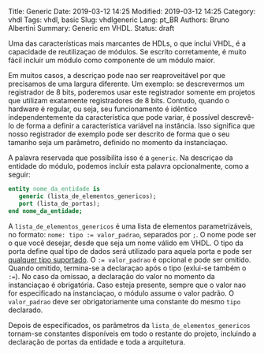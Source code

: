 Title: Generic
Date: 2019-03-12 14:25
Modified: 2019-03-12 14:25
Category: vhdl
Tags: vhdl, basic
Slug: vhdlgeneric
Lang: pt_BR
Authors: Bruno Albertini
Summary: Generic em VHDL.
Status: draft

Uma das características mais marcantes de HDLs, o que inclui VHDL, é a capacidade de reutilizaçao de módulos. Se escrito corretamente, é muito fácil incluir um módulo como componente de um módulo maior.

Em muitos casos, a descriçao pode nao ser reaproveitável por que precisamos de uma largura diferente. Um exemplo: se descrevermos um registrador de 8 bits, poderemos usar este registrador somente em projetos que utilizam exatamente registradores de 8 bits. Contudo, quando o hardware é regular, ou seja, seu funcionamento é idêntico independentemente da característica que pode variar, é possível descrevê-lo de forma a definir a característica variável na instância. Isso significa que nosso registrador de exemplo pode ser descrito de forma que o seu tamanho seja um parâmetro, definido no momento da instanciaçao.

A palavra reservada que possibilita isso é a `generic`. Na descriçao da entidade do módulo, podemos incluir esta palavra opcionalmente, como a seguir:
```vhdl
entity nome_da_entidade is
   generic (lista_de_elementos_genericos);
   port (lista_de_portas);
end nome_da_entidade;
```

A `lista_de_elementos_genericos` é uma lista de elementos parametrizáveis, no formato: `nome: tipo := valor_padrao`, separados por `;`. O nome pode ser o que você desejar, desde que seja um nome válido em VHDL. O tipo da porta define qual tipo de dados será utilizado para aquela porta e pode ser [qualquer tipo suportado]({filename}../vhdl/tiposdedadosbasicos.md). O `:= valor_padrao` é opcional e pode ser omitido. Quando omitido, termina-se a declaraçao após o tipo (exlui-se também o `:=`). No caso da omissao, a declaração do valor no momento da instanciaçao é obrigatória. Caso esteja presente, sempre que o valor nao for especificado na instanciaçao, o módulo assume o valor padrão. O `valor_padrao` deve ser obrigatoriamente uma constante do mesmo `tipo` declarado.

Depois de especificados, os parâmetros da `lista_de_elementos_genericos` tornam-se constantes disponíveis em todo o restante do projeto, incluindo a declaração de portas da entidade e toda a arquitetura.
